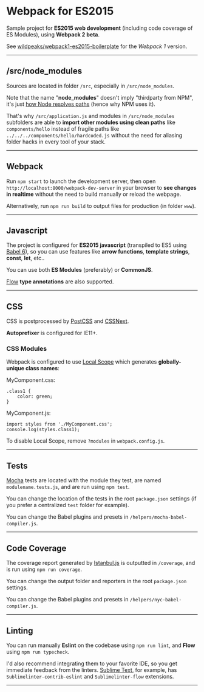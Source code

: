 # Webpack for ES2015

Sample project for **ES2015 web development** (including code coverage of ES Modules), using **Webpack 2 beta**.

See [wildpeaks/webpack1-es2015-boilerplate](https://github.com/wildpeaks/webpack1-es2015-boilerplate) for the *Webpack 1* version.


---

## /src/node_modules

Sources are located in folder `/src`, especially in `/src/node_modules`.

Note that the name "**node_modules**" doesn't imply "thirdparty from NPM", it's just [how Node resolves paths](https://nodejs.org/api/modules.html#modules_loading_from_node_modules_folders) (hence why NPM uses it).

That's why `/src/application.js` and modules in `/src/node_modules` subfolders are able to **import other modules using clean paths** like `components/hello` instead of fragile paths like `../../../components/hello/hardcoded.js` without the need for aliasing folder hacks in every tool of your stack.


---

## Webpack

Run `npm start` to launch the development server, then open `http://localhost:8000/webpack-dev-server` in your browser to **see changes in realtime** without the need to build manually or reload the webpage.

Alternatively, run `npm run build` to output files for production (in folder `www`).


---

## Javascript

The project is configured for **ES2015 javascript** (transpiled to ES5 using [Babel 6](https://babeljs.io)), so you can use features like **arrow functions**, **template strings**, **const**, **let**, etc..

You can use both **ES Modules** (preferably) or **CommonJS**.

[Flow](https://flowtype.org/) **type annotations** are also supported.


---

## CSS

CSS is postprocessed by [PostCSS](http://postcss.org) and [CSSNext](http://cssnext.io).

**Autoprefixer** is configured for IE11+.


### CSS Modules

Webpack is configured to use [Local Scope](https://github.com/webpack/css-loader#css-modules) which generates **globally-unique class names**:

MyComponent.css:

	.class1 {
		color: green;
	}

MyComponent.js:

	import styles from './MyComponent.css';
	console.log(styles.class1);

To disable Local Scope, remove `?modules` in `webpack.config.js`.


---

## Tests

[Mocha](https://mochajs.org) tests are located with the module they test, are named `modulename.tests.js`, and are run using `npm test`.

You can change the location of the tests in the root `package.json` settings (if you prefer a centralized `test` folder for example).

You can change the Babel plugins and presets in `/helpers/mocha-babel-compiler.js`.


---

## Code Coverage

The coverage report generated by [Istanbul.js](https://istanbul.js.org) is outputted in `/coverage`, and is run using `npm run coverage`.

You can change the output folder and reporters in the root `package.json` settings.

You can change the Babel plugins and presets in `/helpers/nyc-babel-compiler.js`.


---

## Linting

You can run manually **Eslint** on the codebase using `npm run lint`, and **Flow** using `npm run typecheck`.

I'd also recommend integrating them to your favorite IDE, so you get immediate feedback from the linters.
[Sublime Text](http://www.sublimetext.com), for example, has `Sublimelinter-contrib-eslint` and `Sublimelinter-flow` extensions.


---

